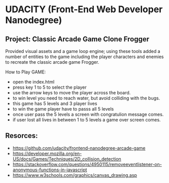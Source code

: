 # UDACITY (Front-End Web Developer Nanodegree)

## Project: Classic Arcade Game Clone Frogger

Provided visual assets and a game loop engine; using these tools  added a number of entities to the game including 
the player characters and enemies to recreate the classic arcade game Frogger.

How to Play GAME:
-  open the index.html
-  press key 1 to 5 to select the player
-  use the arrow keys to move the player across the board. 
-  to win level you need to reach water, but avoid colliding with the bugs.
-  this game has 5 levels and 3 player lives 
-  to win the game player have to passs all 5 levels
-  once user pass the 5 levels a screen with congratulion message comes.
-  if user lost all lives in between 1 to 5 levels a game over screen comes.

## Resorces:

- https://github.com/udacity/frontend-nanodegree-arcade-game
- https://developer.mozilla.org/en-US/docs/Games/Techniques/2D_collision_detection
- https://stackoverflow.com/questions/4950115/removeeventlistener-on-anonymous-functions-in-javascript
- https://www.w3schools.com/graphics/canvas_drawing.asp





